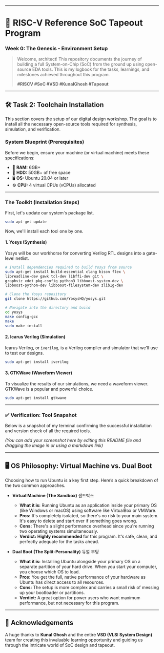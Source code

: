 

-----

# 🚀 RISC-V Reference SoC Tapeout Program

### Week 0: The Genesis - Environment Setup

> Welcome, architect\! This repository documents the journey of building a full System-on-Chip (SoC) from the ground up using open-source EDA tools. This is my logbook for the tasks, learnings, and milestones achieved throughout this program.
>
> **\#RISCV \#SoC \#VSD \#KunalGhosh \#Tapeout**

-----

## 🛠️ Task 2: Toolchain Installation

This section covers the setup of our digital design workshop. The goal is to install all the necessary open-source tools required for synthesis, simulation, and verification.

### System Blueprint (Prerequisites)

Before we begin, ensure your machine (or virtual machine) meets these specifications:

  * 🧠 **RAM:** 6GB+
  * 💾 **HDD:** 50GB+ of free space
  * 🖥️ **OS:** Ubuntu 20.04 or later
  * ⚙️ **CPU:** 4 virtual CPUs (vCPUs) allocated

-----

### The Toolkit (Installation Steps)

First, let's update our system's package list.

```bash
sudo apt-get update
```

Now, we'll install each tool one by one.

#### 1\. Yosys (Synthesis)

Yosys will be our workhorse for converting Verilog RTL designs into a gate-level netlist.

```bash
# Install dependencies required to build Yosys from source
sudo apt-get install build-essential clang bison flex \
libreadline-dev gawk tcl-dev libffi-dev git \
graphviz xdot pkg-config python3 libboost-system-dev \
libboost-python-dev libboost-filesystem-dev zlib1g-dev

# Clone the Yosys repository
git clone https://github.com/YosysHQ/yosys.git

# Navigate into the directory and build
cd yosys
make config-gcc
make
sudo make install
```

#### 2\. Icarus Verilog (Simulation)

Icarus Verilog, or `iverilog`, is a Verilog compiler and simulator that we'll use to test our designs.

```bash
sudo apt-get install iverilog
```

#### 3\. GTKWave (Waveform Viewer)

To visualize the results of our simulations, we need a waveform viewer. GTKWave is a popular and powerful choice.

```bash
sudo apt-get install gtkwave
```

-----

### ✅ Verification: Tool Snapshot

Below is a snapshot of my terminal confirming the successful installation and version check of all the required tools.

*(You can add your screenshot here by editing this README file and dragging the image in or using a markdown link)*

-----

## 🖥️ OS Philosophy: Virtual Machine vs. Dual Boot

Choosing how to run Ubuntu is a key first step. Here’s a quick breakdown of the two common approaches.

  * **Virtual Machine (The Sandbox)** 샌드박스

      * **What it is:** Running Ubuntu as an application inside your primary OS (like Windows or macOS) using software like VirtualBox or VMWare.
      * **Pros:** It's completely isolated, so there's no risk to your main system. It's easy to delete and start over if something goes wrong.
      * **Cons:** There's a slight performance overhead since you're running two operating systems simultaneously.
      * **Verdict:** **Highly recommended** for this program. It's safe, clean, and perfectly adequate for the tasks ahead.

  * **Dual Boot (The Split-Personality)** 듀얼 부팅

      * **What it is:** Installing Ubuntu alongside your primary OS on a separate partition of your hard drive. When you start your computer, you choose which OS to load.
      * **Pros:** You get the full, native performance of your hardware as Ubuntu has direct access to all resources.
      * **Cons:** The setup is more complex and carries a small risk of messing up your bootloader or partitions.
      * **Verdict:** A great option for power users who want maximum performance, but not necessary for this program.

-----

## 🙏 Acknowledgements

A huge thanks to **Kunal Ghosh** and the entire **VSD (VLSI System Design)** team for creating this invaluable learning opportunity and guiding us through the intricate world of SoC design and tapeout.
